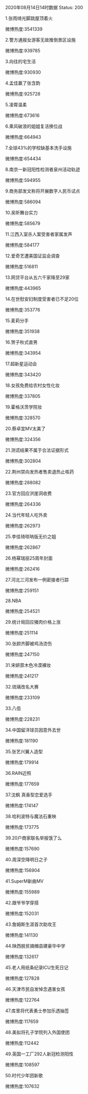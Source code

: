 2020年08月14日14时数据
Status: 200

1.张雨绮光脚跳屋顶着火

微博热度:3541339

2.警方通报女游客无故推倒景区设施

微博热度:939785

3.向往的宅生活

微博热度:930930

4.孟佳赢了张含韵

微博热度:925728

5.凌霄温柔

微博热度:673616

6.乘风破浪的姐姐复活换位战

微博热度:664943

7.全球43%的学校缺基本洗手设施

微博热度:654434

8.南京一新冠阳性检测者泉州活动轨迹

微博热度:594955

9.商务部发文称将开展数字人民币试点

微博热度:586094

10.吴昕舞台实力

微博热度:585679

11.江西入室杀人案受害者家属发声

微博热度:584177

12.爱奇艺遭美国证监会调查

微博热度:516811

13.网贷平台从五六千家降至29家

微博热度:443965

14.在世慰安妇制度受害者已不足20位

微博热度:353776

15.麦莉分手

微博热度:351938

16.贺子秋式直男

微博热度:343954

17.超新星运动会

微博热度:343420

18.女孩免费给农村女性化妆

微博热度:337805

19.霍格沃茨学院妆

微博热度:328570

20.蔡卓宜MV太美了

微博热度:324356

21.测谎结果不属于合法证据形式

微博热度:302804

22.荆州禁向发热者售卖退热止咳药

微博热度:288082

23.官方回应洪崖洞收费

微博热度:264336

24.当代年轻人吃外卖

微博热度:262973

25.李佳琦唢呐版无价之姐

微博热度:262867

26.杨幂瑞丽25周年封面

微博热度:262416

27.河北三河发布一例密接者行踪

微博热度:259151

28.NBA

微博热度:254521

29.统计局回应猪肉价格上涨

微博热度:251114

30.张颜齐脚被鸡汤烫伤

微博热度:247150

31.宋妍霏木色冷漠裸妆

微博热度:241217

32.琉璃改名大赛

微博热度:233109

33.八佰

微博热度:228231

34.中国留洋球员因意外去世

微博热度:181190

35.张艺兴翼人造型

微博热度:179914

36.RAIN近照

微博热度:177659

37.沈枫 真香型恋爱选手

微博热度:174147

38.哈利波特与魔法石重映

微博热度:173775

39.20户商家联名举报饿了么

微博热度:157690

40.周深空降明日之子

微博热度:156904

41.SuperM新曲MV

微博热度:155989

42.跟爷爷学穿搭

微博热度:152031

43.詹姆斯生涯首次助攻王

微博热度:141130

44.陕西脱贫摘帽县建豪华中学

微博热度:132617

45.老人用纸条纪录ICU生死日记

微博热度:127828

46.天津市民自发悼念遇害女孩

微博热度:122764

47.库里将代表勇士参加乐透抽签

微博热度:117659

48.美拟将孔子学院列入外国使团

微博热度:112442

49.英国一工厂292人新冠检测阳性

微博热度:108597

50.时代少年团新歌

微博热度:107632


